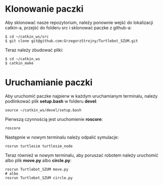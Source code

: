 ﻿# Klonowanie paczki

Aby sklonować nasze repozytorium, należy ponownie wejść do lokalizacji catkin-a, przejść do folderu src i sklonować paczke z github-a:

```
$ cd ~/catkin_ws/src
$ git clone git@github.com:GrzegorzStrojny/Turtlebot_SZUM.git
```

Teraz należy zbudować pliki:

```
$ cd ~/catkin_ws
$ catkin_make
```

# Uruchamianie paczki

Aby uruchomić paczke najpierw w każdym uruchamianym terminalu, należy podlinkować plik **setup.bash** w folderu **devel**:

```
source ~/catkin_ws/devel/setup.bash
```

Pierwszą czynnością jest uruchomienie **roscore**:

```
roscore
```

Następnie w nowym terminalu należy odpalić symulacje:

```
rosrun turtlesim turtlesim_node
```

Teraz również w nowym terminalu, aby poruszać robotem należy uruchomić albo plik **move.py** albo **circle.py**:

```
rosrun Turtlebot_SZUM move.py
# albo
rosrun Turtlebot_SZUM circle.py
```